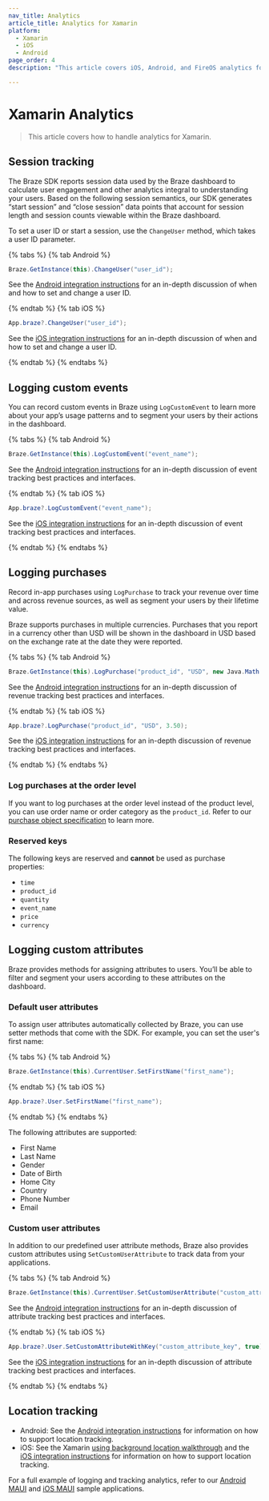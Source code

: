 ```yaml
---
nav_title: Analytics
article_title: Analytics for Xamarin
platform: 
  - Xamarin
  - iOS
  - Android
page_order: 4
description: "This article covers iOS, Android, and FireOS analytics for the Xamarin platform."

---
```

 
# Xamarin Analytics

> This article covers how to handle analytics for Xamarin.

## Session tracking

The Braze SDK reports session data used by the Braze dashboard to calculate user engagement and other analytics integral to understanding your users. Based on the following session semantics, our SDK generates “start session” and “close session” data points that account for session length and session counts viewable within the Braze dashboard.

To set a user ID or start a session, use the `ChangeUser` method, which takes a user ID parameter.

{% tabs %}
{% tab Android %}
```csharp
Braze.GetInstance(this).ChangeUser("user_id");
```

See the [Android integration instructions]({{site.baseurl}}/developer_guide/platform_integration_guides/android/analytics/setting_user_ids/) for an in-depth discussion of when and how to set and change a user ID.

{% endtab %}
{% tab iOS %}
```csharp
App.braze?.ChangeUser("user_id");
```

See the [iOS integration instructions]({{site.baseurl}}/developer_guide/platform_integration_guides/swift/analytics/setting_user_ids/) for an in-depth discussion of when and how to set and change a user ID.

{% endtab %}
{% endtabs %}

## Logging custom events

You can record custom events in Braze using `LogCustomEvent` to learn more about your app’s usage patterns and to segment your users by their actions in the dashboard.

{% tabs %}
{% tab Android %}
```csharp
Braze.GetInstance(this).LogCustomEvent("event_name");
```

See the [Android integration instructions]({{site.baseurl}}/developer_guide/platform_integration_guides/android/analytics/tracking_custom_events/) for an in-depth discussion of event tracking best practices and interfaces.

{% endtab %}
{% tab iOS %}
```csharp
App.braze?.LogCustomEvent("event_name");
```

See the [iOS integration instructions]({{site.baseurl}}/developer_guide/platform_integration_guides/swift/analytics/tracking_custom_events/) for an in-depth discussion of event tracking best practices and interfaces.

{% endtab %}
{% endtabs %}

## Logging purchases

Record in-app purchases using `LogPurchase` to track your revenue over time and across revenue sources, as well as segment your users by their lifetime value.

Braze supports purchases in multiple currencies. Purchases that you report in a currency other than USD will be shown in the dashboard in USD based on the exchange rate at the date they were reported.

{% tabs %}
{% tab Android %}
```csharp
Braze.GetInstance(this).LogPurchase("product_id", "USD", new Java.Math.BigDecimal(3.50));
```

See the [Android integration instructions]({{site.baseurl}}/developer_guide/platform_integration_guides/android/analytics/logging_purchases/) for an in-depth discussion of revenue tracking best practices and interfaces.

{% endtab %}
{% tab iOS %}
```csharp
App.braze?.LogPurchase("product_id", "USD", 3.50);
```

See the [iOS integration instructions]({{site.baseurl}}/developer_guide/platform_integration_guides/swift/analytics/logging_purchases/) for an in-depth discussion of revenue tracking best practices and interfaces.

{% endtab %}
{% endtabs %}

### Log purchases at the order level

If you want to log purchases at the order level instead of the product level, you can use order name or order category as the `product_id`. Refer to our [purchase object specification]({{site.baseurl}}/api/objects_filters/purchase_object/#product-id-naming-conventions) to learn more. 

### Reserved keys

The following keys are reserved and **cannot** be used as purchase properties:

- `time`
- `product_id`
- `quantity`
- `event_name`
- `price`
- `currency`

## Logging custom attributes

Braze provides methods for assigning attributes to users. You’ll be able to filter and segment your users according to these attributes on the dashboard.

### Default user attributes

To assign user attributes automatically collected by Braze, you can use setter methods that come with the SDK. For example, you can set the user's first name:

{% tabs %}
{% tab Android %}
```csharp
Braze.GetInstance(this).CurrentUser.SetFirstName("first_name");
```

{% endtab %}
{% tab iOS %}

```csharp
App.braze?.User.SetFirstName("first_name");
```

{% endtab %}
{% endtabs %}

The following attributes are supported:

- First Name
- Last Name
- Gender
- Date of Birth
- Home City
- Country
- Phone Number
- Email

### Custom user attributes

In addition to our predefined user attribute methods, Braze also provides custom attributes using `SetCustomUserAttribute` to track data from your applications.

{% tabs %}
{% tab Android %}
```csharp
Braze.GetInstance(this).CurrentUser.SetCustomUserAttribute("custom_attribute_key", true);
```

See the [Android integration instructions]({{site.baseurl}}/developer_guide/platform_integration_guides/android/analytics/setting_custom_attributes/) for an in-depth discussion of attribute tracking best practices and interfaces.

{% endtab %}
{% tab iOS %}

```csharp
App.braze?.User.SetCustomAttributeWithKey("custom_attribute_key", true);
```

See the [iOS integration instructions]({{site.baseurl}}/developer_guide/platform_integration_guides/swift/analytics/setting_custom_attributes/) for an in-depth discussion of attribute tracking best practices and interfaces.

{% endtab %}
{% endtabs %}

## Location tracking

- Android: See the [Android integration instructions][1] for information on how to support location tracking.
- iOS: See the Xamarin [using background location walkthrough][2] and the [iOS integration instructions][3] for information on how to support location tracking.

For a full example of logging and tracking analytics, refer to our [Android MAUI][4] and [iOS MAUI][5] sample applications.

[1]: {{site.baseurl}}/developer_guide/platform_integration_guides/android/analytics/location_tracking/
[2]: http://developer.xamarin.com/guides/cross-platform/application_fundamentals/backgrounding/part_4_ios_backgrounding_walkthroughs/location_walkthrough/
[3]: {{site.baseurl}}/developer_guide/platform_integration_guides/swift/advanced_use_cases/locations_and_geofences/
[4]: https://github.com/braze-inc/braze-xamarin-sdk/blob/master/appboy-component/samples/android-net-maui/BrazeAndroidMauiSampleApp/BrazeAndroidMauiSampleApp/MainActivity.cs
[5]: https://github.com/braze-inc/braze-xamarin-sdk/blob/master/appboy-component/samples/ios-net-maui/BrazeiOSMauiSampleApp/BrazeiOSMauiSampleApp/MainPage.xaml.cs
